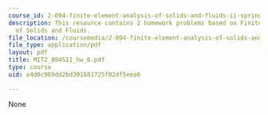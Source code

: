```yaml
---
course_id: 2-094-finite-element-analysis-of-solids-and-fluids-ii-spring-2011
description: This resource contains 2 homework problems based on Finite Element Analysis
  of Solids and Fluids.
file_location: /coursemedia/2-094-finite-element-analysis-of-solids-and-fluids-ii-spring-2011/e4d0c969dd2bd391681725f02df5eea6_MIT2_094S11_hw_6.pdf
file_type: application/pdf
layout: pdf
title: MIT2_094S11_hw_6.pdf
type: course
uid: e4d0c969dd2bd391681725f02df5eea6

---
```

None